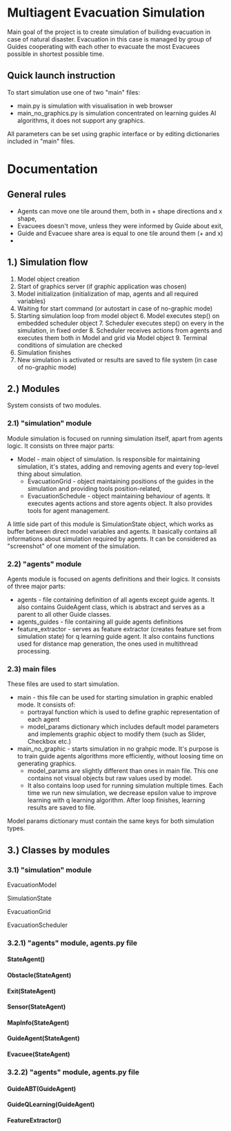 # Multiagent Evacuation Simulation

Main goal of the project is to create simulation of builidng evacuation in case of natural disaster. Evacuation in this
case is managed by group of Guides cooperating with each other to evacuate the most Evacuees possible in shortest
possible time.

## Quick launch instruction

To start simulation use one of two "main" files:

* main.py is simulation with visualisation in web browser
* main_no_graphics.py is simulation concentrated on learning guides AI algorithms, it does not support any graphics.

All parameters can be set using graphic interface or by editing dictionaries included in "main" files.

# Documentation

## General rules

* Agents can move one tile around them, both in + shape directions and x shape,
* Evacuees doesn't move, unless they were informed by Guide about exit,
* Guide and Evacuee share area is equal to one tile around them (+ and x)
*

## 1.) Simulation flow

1. Model object creation
2. Start of graphics server (if graphic application was chosen)
3. Model initialization (initialization of map, agents and all required variables)
4. Waiting for start command (or autostart in case of no-graphic mode)
5. Starting simulation loop from model object
    6. Model executes step() on embedded scheduler object
    7. Scheduler executes step() on every in the simulation, in fixed order
    8. Scheduler receives actions from agents and executes them both in Model and grid via Model object
    9. Terminal conditions of simulation are checked
10. Simulation finishes
11. New simulation is activated or results are saved to file system (in case of no-graphic mode)

## 2.) Modules

System consists of two modules.

### 2.1) "simulation" module

Module simulation is focused on running simulation itself, apart from agents logic. It consists on three major parts:

* Model - main object of simulation. Is responsible for maintaining simulation, it's states, adding and removing agents
  and every top-level thing about simulation.
    * EvacuationGrid - object maintaining positions of the guides in the simulation and providing tools
      position-related,
    * EvacuationSchedule - object maintaining behaviour of agents. It executes agents actions and store agents object.
      It also provides tools for agent management.

A little side part of this module is SimulationState object, which works as buffer between direct model variables and
agents. It basically contains all informations about simulation required by agents. It can be considered as "screenshot"
of one moment of the simulation.

### 2.2) "agents" module

Agents module is focused on agents definitions and their logics. It consists of three major parts:

* agents - file containing definition of all agents except guide agents. It also contains GuideAgent class, which is
  abstract and serves as a parent to all other Guide classes.
* agents_guides - file containing all guide agents definitions
* feature_extractor - serves as feature extractor (creates feature set from simulation state) for q learning guide
  agent. It also contains functions used for distance map generation, the ones used in multithread processing.

### 2.3) main files

These files are used to start simulation.

* main - this file can be used for starting simulation in graphic enabled mode. It consists of:
    * portrayal function which is used to define graphic representation of each agent
    * model_params dictionary which includes default model parameters and implements graphic object to modify them (such
      as Slider, Checkbox etc.)
* main_no_graphic - starts simulation in no grahpic mode. It's purpose is to train guide agents algorithms more
  efficiently, without loosing time on generating graphics.
    * model_params are slightly different than ones in main file. This one contains not visual objects but raw values
      used by model.
    * It also contains loop used for running simulation multiple times. Each time we run new simulation,
      we decrease epsilon value to improve learning with q learning algorithm. After loop finishes, learning results are
      saved to file.

Model params dictionary must contain the same keys for both simulation types.

## 3.) Classes by modules
### 3.1) "simulation" module
EvacuationModel

SimulationState

EvacuationGrid

EvacuationScheduler
### 3.2.1) "agents" module, agents.py file
#### StateAgent()

#### Obstacle(StateAgent)

#### Exit(StateAgent)

#### Sensor(StateAgent)

#### MapInfo(StateAgent)

#### GuideAgent(StateAgent)

#### Evacuee(StateAgent)

### 3.2.2) "agents" module, agents.py file
#### GuideABT(GuideAgent)

#### GuideQLearning(GuideAgent)

#### FeatureExtractor()